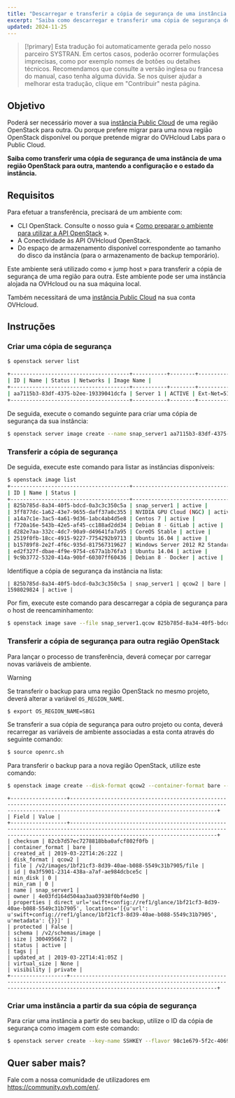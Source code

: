 ```yaml
---
title: "Descarregar e transferir a cópia de segurança de uma instância de uma região OpenStack para outra"
excerpt: "Saiba como descarregar e transferir uma cópia de segurança de uma instância de uma região OpenStack para outra, mantendo a configuração e o estado da instância"
updated: 2024-11-25
---
```


> [!primary]
> Esta tradução foi automaticamente gerada pelo nosso parceiro SYSTRAN. Em certos casos, poderão ocorrer formulações imprecisas, como por exemplo nomes de botões ou detalhes técnicos. Recomendamos que consulte a versão inglesa ou francesa do manual, caso tenha alguma dúvida. Se nos quiser ajudar a melhorar esta tradução, clique em "Contribuir" nesta página.
>


## Objetivo

Poderá ser necessário mover a sua [instância Public Cloud](https://www.ovhcloud.com/pt/public-cloud/) de uma região OpenStack para outra. Ou porque prefere migrar para uma nova região OpenStack disponível ou porque pretende migrar do OVHcloud Labs para o Public Cloud.

**Saiba como transferir uma cópia de segurança de uma instância de uma região OpenStack para outra, mantendo a configuração e o estado da instância.**

## Requisitos

Para efetuar a transferência, precisará de um ambiente com:

- CLI OpenStack. Consulte o nosso guia « [Como preparar o ambiente para utilizar a API OpenStack](/pages/public_cloud/compute/prepare_the_environment_for_using_the_openstack_api) ».
- A Conectividade às API OVHcloud OpenStack.
- Do espaço de armazenamento disponível correspondente ao tamanho do disco da instância (para o armazenamento de backup temporário).

Este ambiente será utilizado como « jump host » para transferir a cópia de segurança de uma região para outra. Este ambiente pode ser uma instância alojada na OVHcloud ou na sua máquina local.

Também necessitará de uma [instância Public Cloud](https://www.ovhcloud.com/pt/public-cloud/) na sua conta OVHcloud.

## Instruções

### Criar uma cópia de segurança


```bash
$ openstack server list
 
+--------------------------------------+-----------+--------+--------------------------------------------------+--------------+
| ID | Name | Status | Networks | Image Name |
+--------------------------------------+-----------+--------+--------------------------------------------------+--------------+
| aa7115b3-83df-4375-b2ee-19339041dcfa | Server 1 | ACTIVE | Ext-Net=51.xxx.xxx.xxx, 2001:41d0:xxx:xxxx::xxxx | Ubuntu 16.04 |
+--------------------------------------+-----------+--------+--------------------------------------------------+--------------+
```

De seguida, execute o comando seguinte para criar uma cópia de segurança da sua instância:


```bash 
$ openstack server image create --name snap_server1 aa7115b3-83df-4375-b2ee-19339041dcfa
```

### Transferir a cópia de segurança

De seguida, execute este comando para listar as instâncias disponíveis:

```bash
$ openstack image list
+--------------------------------------+-----------------------------------------------+--------+
| ID | Name | Status |
+--------------------------------------+-----------------------------------------------+--------+
| 825b785d-8a34-40f5-bdcd-0a3c3c350c5a | snap_server1 | active |
| 3ff877dc-1a62-43e7-9655-daff37a0c355 | NVIDIA GPU Cloud (NGC) | active |
| a14a7c1e-3ac5-4a61-9d36-1abc4ab4d5e8 | Centos 7 | active |
| f720a16e-543b-42e5-af45-cc188ad2dd34 | Debian 8 - GitLab | active |
| d282e7aa-332c-4dc7-90a9-d49641fa7a95 | CoreOS Stable | active |
| 2519f0fb-18cc-4915-9227-7754292b9713 | Ubuntu 16.04 | active |
| b15789f8-2e2f-4f6c-935d-817567319627 | Windows Server 2012 R2 Standard - UEFI | active |
| ed2f327f-dbae-4f9e-9754-c677a1b76fa3 | Ubuntu 14.04 | active |
| 9c9b3772-5320-414a-90bf-60307ff60436 | Debian 8 - Docker | active |
```

Identifique a cópia de segurança da instância na lista:

```text
| 825b785d-8a34-40f5-bdcd-0a3c3c350c5a | snap_server1 | qcow2 | bare | 1598029824 | active |
```

Por fim, execute este comando para descarregar a cópia de segurança para o host de reencaminhamento:

```bash
$ openstack image save --file snap_server1.qcow 825b785d-8a34-40f5-bdcd-0a3c3c350c5a
```

<a name="transfer"></a>

### Transferir a cópia de segurança para outra região OpenStack

Para lançar o processo de transferência, deverá começar por carregar novas variáveis de ambiente.

> [!warning]
>
> Se transferir o backup para uma região OpenStack no mesmo projeto, deverá alterar a variável `OS_REGION_NAME`.
>


```bash
$ export OS_REGION_NAME=SBG1
```

Se transferir a sua cópia de segurança para outro projeto ou conta, deverá recarregar as variáveis de ambiente associadas a esta conta através do seguinte comando:

```bash
$ source openrc.sh
```

Para transferir o backup para a nova região OpenStack, utilize este comando:

```bash
$ openstack image create --disk-format qcow2 --container-format bare --file snap_server1.qcow snap_server1
```

```text
+------------------+-------------------------------------------------------------------------------------------------------------------------------------------------------------------------------------------+
| Field | Value |
+------------------+-------------------------------------------------------------------------------------------------------------------------------------------------------------------------------------------+
| checksum | 82cb7d57ec7278818bba0afcf802f0fb |
| container_format | bare |
| created_at | 2019-03-22T14:26:22Z |
| disk_format | qcow2 |
| file | /v2/images/1bf21cf3-8d39-40ae-b088-5549c31b7905/file |
| id | 0a3f5901-2314-438a-a7af-ae984dcbce5c |
| min_disk | 0 |
| min_ram | 0 |
| name | snap_server1 |
| owner | 4e03fd164d504aa3aa03938f0bf4ed90 |
| properties | direct_url='swift+config://ref1/glance/1bf21cf3-8d39-40ae-b088-5549c31b7905', locations='[{u'url': u'swift+config://ref1/glance/1bf21cf3-8d39-40ae-b088-5549c31b7905', u'metadata': {}}]' |
| protected | False |
| schema | /v2/schemas/image |
| size | 3004956672 |
| status | active |
| tags | |
| updated_at | 2019-03-22T14:41:05Z |
| virtual_size | None |
| visibility | private |
+------------------+-------------------------------------------------------------------------------------------------------------------------------------------------------------------------------------------+
```

### Criar uma instância a partir da sua cópia de segurança

Para criar uma instância a partir do seu backup, utilize o ID da cópia de segurança como imagem com este comando:

```bash
$ openstack server create --key-name SSHKEY --flavor 98c1e679-5f2c-4069-b4da-4a4f7179b758 --image 0a3f5901-2314-438a-a7af-ae984dcbce5c Server1_from_snap
```

## Quer saber mais?

Fale com a nossa comunidade de utilizadores em <https://community.ovh.com/en/>.
